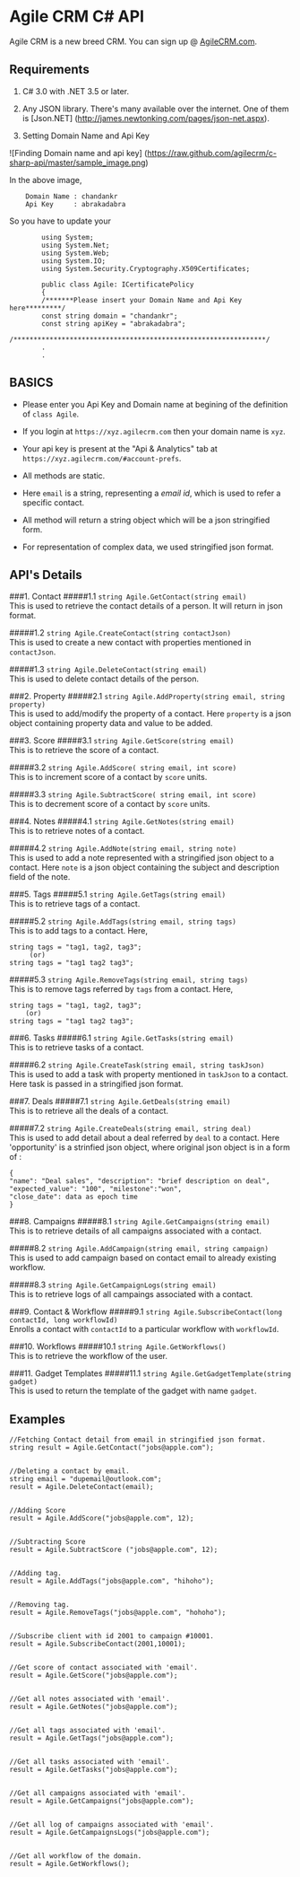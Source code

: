 Agile CRM C# API
================
Agile CRM is a new breed CRM. You can sign up @ [AgileCRM.com](https://www.agilecrm.com).  

Requirements
------------

1. C# 3.0 with .NET 3.5 or later.

2. Any JSON library. There's many available over the internet. One of them is [Json.NET] (http://james.newtonking.com/pages/json-net.aspx).

3. Setting Domain Name and Api Key

![Finding Domain name and api key] (https://raw.github.com/agilecrm/c-sharp-api/master/sample_image.png)

In the above image,  

        Domain Name : chandankr   
        Api Key     : abrakadabra

So you have to update your

            using System;   
            using System.Net;   
            using System.Web;   
            using System.IO;   
            using System.Security.Cryptography.X509Certificates;   
   
            public class Agile: ICertificatePolicy    
            {   
            /*******Please insert your Domain Name and Api Key here*********/   
            const string domain = "chandankr";   
            const string apiKey = "abrakadabra";   
            /***************************************************************/    
            .   
            .   




BASICS
------

* Please enter you Api Key and Domain name at begining of the definition of `class Agile`.

* If you login at `https://xyz.agilecrm.com` then your domain name is `xyz`.

* Your api key is present at the "Api & Analytics" tab at `https://xyz.agilecrm.com/#account-prefs`.

* All methods are static.

* Here `email` is a string, representing a *email id*,  which is used to refer a specific contact.

* All method will return a string object which will be a json stringified form. 

* For representation of complex data, we used stringified json format.


API's Details
-------------
###1. Contact 
#####1.1 `string Agile.GetContact(string email)`  
This is used to retrieve the contact details of a person. It will return in json format.

#####1.2 `string Agile.CreateContact(string contactJson)`  
This is used to create a new contact with properties mentioned in `contactJson`.

#####1.3 `string Agile.DeleteContact(string email)`  
This is used to delete contact details of the person.

###2. Property
#####2.1 `string Agile.AddProperty(string email, string property)`  
This is used to add/modify the property of a contact. Here `property` is a json object containing property data and value to be added.

###3. Score
#####3.1 `string Agile.GetScore(string email)`  
This is to retrieve the score of a contact.

#####3.2 `string Agile.AddScore( string email, int score)`  
This is to increment score of a contact by `score` units.

#####3.3 `string Agile.SubtractScore( string email, int score)`  
This is to decrement score of a contact by `score` units.

###4. Notes
#####4.1 `string Agile.GetNotes(string email)`   
This is to retrieve notes of a contact.

#####4.2 `string Agile.AddNote(string email, string note)`   
This is used to add a note represented with a stringified json object to a contact. Here `note` is a json object containing the subject and description field of the note.

###5. Tags
#####5.1 `string Agile.GetTags(string email)`   
This is to retrieve tags of a contact.

#####5.2 `string Agile.AddTags(string email, string tags)`   
This is to add tags to a contact. Here,   

    string tags = "tag1, tag2, tag3";
         (or) 
    string tags = "tag1 tag2 tag3";

#####5.3 `string Agile.RemoveTags(string email, string tags)`   
This is to remove tags referred by `tags` from a contact. Here,   

    string tags = "tag1, tag2, tag3"; 
        (or)
    string tags = "tag1 tag2 tag3";

###6. Tasks
#####6.1 `string Agile.GetTasks(string email)`   
This is to retrieve tasks of a contact.

#####6.2 `string Agile.CreateTask(string email, string taskJson)`   
This is used to add a task with property mentioned in `taskJson` to a contact. Here task is passed in a stringified json format.

###7. Deals
#####7.1 `string Agile.GetDeals(string email)`   
This is to retrieve all the deals of a contact.

#####7.2 `string Agile.CreateDeals(string email, string deal)`   
This is used to add detail about a deal referred by `deal` to a contact. Here 'opportunity' is a strinfied json object, where original json object is in a form of :  
    
    {   
    "name": "Deal sales", "description": "brief description on deal",   
    "expected_value": "100", "milestone":"won",    
    "close_date": data as epoch time   
    }

###8. Campaigns
#####8.1 `string Agile.GetCampaigns(string email)`   
This is to retrieve details of all campaigns associated with a contact.

#####8.2 `string Agile.AddCampaign(string email, string campaign)`   
This is used to add campaign based on contact email to already existing workflow. 

#####8.3 `string Agile.GetCampaignLogs(string email)`   
This is to retrieve logs of all campaings associated with a contact.

###9. Contact & Workflow
#####9.1 `string Agile.SubscribeContact(long contactId, long workflowId)`   
Enrolls a contact with `contactId` to a particular workflow with `workflowId`.

###10. Workflows
#####10.1 `string Agile.GetWorkflows()`   
This is to retrieve the workflow of the user.

###11. Gadget Templates
#####11.1 `string Agile.GetGadgetTemplate(string gadget)`   
This is used to return the template of the gadget with name `gadget`.

Examples
--------

    //Fetching Contact detail from email in stringified json format.
    string result = Agile.GetContact("jobs@apple.com");
    
    
    //Deleting a contact by email.
    string email = "dupemail@outlook.com";
    result = Agile.DeleteContact(email);


    //Adding Score
    result = Agile.AddScore("jobs@apple.com", 12);


    //Subtracting Score
    result = Agile.SubtractScore ("jobs@apple.com", 12);


    //Adding tag.
    result = Agile.AddTags("jobs@apple.com", "hihoho");


    //Removing tag.
    result = Agile.RemoveTags("jobs@apple.com", "hohoho");


    //Subscribe client with id 2001 to campaign #10001.
    result = Agile.SubscribeContact(2001,10001);


    //Get score of contact associated with 'email'.
    result = Agile.GetScore("jobs@apple.com");


    //Get all notes associated with 'email'.
    result = Agile.GetNotes("jobs@apple.com");


    //Get all tags associated with 'email'.
    result = Agile.GetTags("jobs@apple.com");


    //Get all tasks associated with 'email'.
    result = Agile.GetTasks("jobs@apple.com");


    //Get all campaigns associated with 'email'.
    result = Agile.GetCampaigns("jobs@apple.com");


    //Get all log of campaigns associated with 'email'.
    result = Agile.GetCampaignsLogs("jobs@apple.com");


    //Get all workflow of the domain.
    result = Agile.GetWorkflows();

